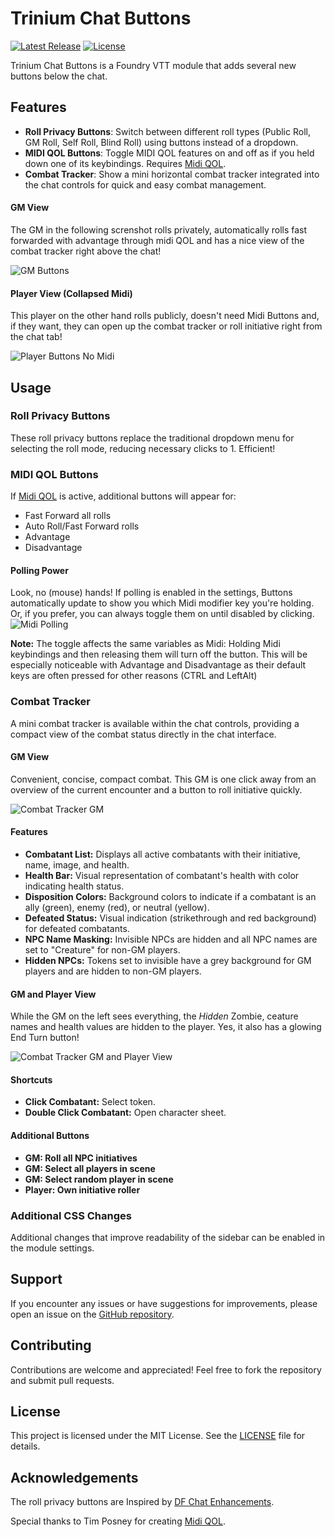 # Trinium Chat Buttons

[![Latest Release](https://img.shields.io/github/v/release/thedarktongo/trinium-chat-buttons)](https://github.com/thedarktongo/trinium-chat-buttons/releases/latest)
[![License](https://img.shields.io/github/license/thedarktongo/trinium-chat-buttons)](https://github.com/thedarktongo/trinium-chat-buttons/blob/main/LICENSE)

Trinium Chat Buttons is a Foundry VTT module that adds several new buttons below the chat.

## Features

- **Roll Privacy Buttons**: Switch between different roll types (Public Roll, GM Roll, Self Roll, Blind Roll) using buttons instead of a dropdown.
- **MIDI QOL Buttons**: Toggle MIDI QOL features on and off as if you held down one of its keybindings. Requires [Midi QOL](https://gitlab.com/tposney/midi-qol).
- **Combat Tracker**: Show a mini horizontal combat tracker integrated into the chat controls for quick and easy combat management.

#### GM View

The GM in the following screnshot rolls privately, automatically rolls fast forwarded with advantage through midi QOL and has a nice view of the combat tracker right above the chat!

![GM Buttons](https://github.com/TheDarkTongo/trinium-chat-buttons/blob/main/media/examples/buttons-GM.png)

#### Player View (Collapsed Midi)
This player on the other hand rolls publicly, doesn't need Midi Buttons and, if they want, they can open up the combat tracker or roll initiative right from the chat tab!

![Player Buttons No Midi](https://github.com/TheDarkTongo/trinium-chat-buttons/blob/main/media/examples/buttons-player-nomidi.png)

## Usage

### Roll Privacy Buttons

These roll privacy buttons replace the traditional dropdown menu for selecting the roll mode, reducing necessary clicks to 1. Efficient!

### MIDI QOL Buttons

If [Midi QOL](https://gitlab.com/tposney/midi-qol) is active, additional buttons will appear for:
- Fast Forward all rolls
- Auto Roll/Fast Forward rolls
- Advantage
- Disadvantage

#### Polling Power
Look, no (mouse) hands! If polling is enabled in the settings, Buttons automatically update to show you which Midi modifier key you're holding.
Or, if you prefer, you can always toggle them on until disabled by clicking.
![Midi Polling](https://github.com/TheDarkTongo/trinium-chat-buttons/blob/main/media/examples/buttons-midi-polling.gif)

**Note:** The toggle affects the same variables as Midi: Holding Midi keybindings and then releasing them will turn off the button. This will be especially noticeable with Advantage and Disadvantage as their default keys are often pressed for other reasons (CTRL and LeftAlt)

### Combat Tracker

A mini combat tracker is available within the chat controls, providing a compact view of the combat status directly in the chat interface.

#### GM View
Convenient, concise, compact combat. This GM is one click away from an overview of the current encounter and a button to roll initiative quickly.

![Combat Tracker GM](https://github.com/TheDarkTongo/trinium-chat-buttons/blob/main/media/examples/combat-tracker-gm.gif)

#### Features

- **Combatant List:** Displays all active combatants with their initiative, name, image, and health.
- **Health Bar:** Visual representation of combatant's health with color indicating health status.
- **Disposition Colors:** Background colors to indicate if a combatant is an ally (green), enemy (red), or neutral (yellow). 
- **Defeated Status:** Visual indication (strikethrough and red background) for defeated combatants.
- **NPC Name Masking:** Invisible NPCs are hidden and all NPC names are set to "Creature" for non-GM players.
- **Hidden NPCs:** Tokens set to invisible have a grey background for GM players and are hidden to non-GM players.

#### GM and Player View
While the GM on the left sees everything, the *Hidden* Zombie, ceature names and health values are hidden to the player. Yes, it also has a glowing End Turn button!

![Combat Tracker GM and Player View](https://github.com/TheDarkTongo/trinium-chat-buttons/blob/main/media/examples/combat-tracker-gm-player-view.gif)

#### Shortcuts
- **Click Combatant:** Select token.
- **Double Click Combatant:** Open character sheet.

#### Additional Buttons
- **GM: Roll all NPC initiatives** 
- **GM: Select all players in scene** 
- **GM: Select random player in scene** 
- **Player: Own initiative roller**

### Additional CSS Changes

Additional changes that improve readability of the sidebar can be enabled in the module settings.

## Support

If you encounter any issues or have suggestions for improvements, please open an issue on the [GitHub repository](https://github.com/thedarktongo/trinium-chat-buttons/issues).

## Contributing

Contributions are welcome and appreciated! Feel free to fork the repository and submit pull requests.

## License

This project is licensed under the MIT License. See the [LICENSE](LICENSE) file for details.

## Acknowledgements

The roll privacy buttons are Inspired by [DF Chat Enhancements](https://github.com/flamewave000/dragonflagon-fvtt/tree/master/df-chat-enhance).

Special thanks to Tim Posney for creating [Midi QOL](https://gitlab.com/tposney/midi-qol).
